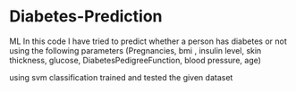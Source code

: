 # Diabetes-Prediction
ML
In this code I have tried to predict
whether a  person has diabetes or not using
the following parameters
(Pregnancies, 
bmi , 
insulin level,
skin thickness,
glucose,
DiabetesPedigreeFunction, 
blood pressure,
age)

using svm classification  trained and tested the given dataset
